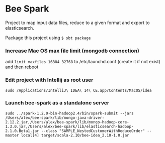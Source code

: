 # Bee Spark

Project to map input data files, reduce to a given format and export to elasticsearch.

Package this project using `$ sbt package`

### Increase Mac OS max file limit (mongodb connection)
add `limit maxfiles 16384 32768` to /etc/launchd.conf (create it if not exist) and then reboot

### Edit project with Intellij as root user
`sudo /Applications/IntelliJ\ IDEA\ 14\ CE.app/Contents/MacOS/idea`

### Launch bee-spark as a standalone server
`sudo ../spark-1.2.0-bin-hadoop2.4/bin/spark-submit --jars /Users/alex/bee-spark/lib/mongo-java-driver-2.12.2.jar,/Users/alex/bee-spark/lib/mongo-hadoop-core-1.3.0.jar,/Users/alex/bee-spark/lib/elasticsearch-hadoop-2.1.0.Beta1.jar --class "SAMPLE_NestedCustomerWithReduceOrder" --master local[4] target/scala-2.10/bee-idea_2.10-1.0.jar`
